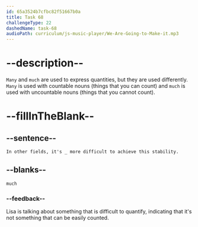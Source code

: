 ```yaml
---
id: 65a3524b7cfbc82f51667b0a
title: Task 68
challengeType: 22
dashedName: task-68
audioPath: curriculum/js-music-player/We-Are-Going-to-Make-it.mp3
---
```


<!--
AUDIO REFERENCE: 
Lisa: In other fields, it's much more difficult to achieve this stability.
-->

# --description--

`Many` and `much` are used to express quantities, but they are used differently. `Many` is used with countable nouns (things that you can count) and `much` is used with uncountable nouns (things that you cannot count).

# --fillInTheBlank--

## --sentence--

`In other fields, it's _ more difficult to achieve this stability.`

## --blanks--

`much`

### --feedback--

Lisa is talking about something that is difficult to quantify, indicating that it's not something that can be easily counted.
